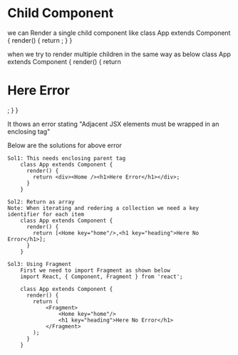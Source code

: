 # Child Component

we can Render a single child component like
    class App extends Component {
      render() {
        return <Home />;
      }
    }


when we try to render multiple children in the same way as below
    class App extends Component {
      render() {
        return <Home /><h1>Here Error</h1>;
      }
    }

It thows an error stating "Adjacent JSX elements must be wrapped in an enclosing tag"

Below are the solutions for above error

    Sol1: This needs enclosing parent tag
        class App extends Component {
          render() {
            return <div><Home /><h1>Here Error</h1></div>;
          }
        }

    Sol2: Return as array
    Note: When iterating and redering a collection we need a key identifier for each item
        class App extends Component {
          render() {
            return [<Home key="home"/>,<h1 key="heading">Here No Error</h1>];
          }
        }

    Sol3: Using Fragment
        First we need to import Fragment as shown below
        import React, { Component, Fragment } from 'react';
        
        class App extends Component {
          render() {
            return (
                <Fragment>
                    <Home key="home"/>
                    <h1 key="heading">Here No Error</h1>
                </Fragment>
            );
          }
        }